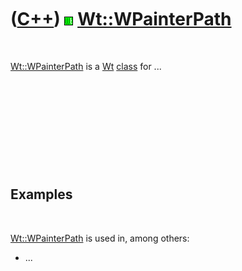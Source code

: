 



 

 

 

 

 

([C++](Cpp.htm)) ![Wt](PicWt.png) [Wt::WPainterPath](CppWPainterPath.htm)
=========================================================================

 

[Wt::WPainterPath](CppWPainterPath.htm) is a [Wt](CppWt.htm)
[class](CppClass.htm) for ...

 

 

 

 

 

Examples
--------

 

[Wt::WPainterPath](CppWPainterPath.htm) is used in, among others:

-   ...

 

 

 

 

 





 



